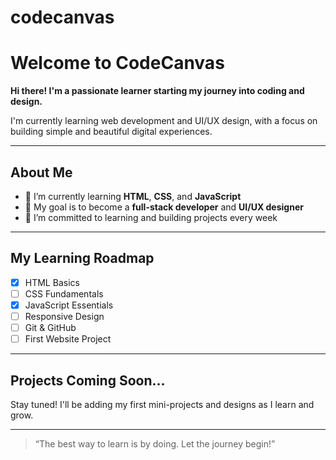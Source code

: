 # codecanvas 
# Welcome to CodeCanvas

**Hi there! I'm a passionate learner starting my journey into coding and design.**

I'm currently learning web development and UI/UX design, with a focus on building simple and beautiful digital experiences.

---

## About Me

- 🌱 I’m currently learning **HTML**, **CSS**, and **JavaScript**
- 🎯 My goal is to become a **full-stack developer** and **UI/UX designer**
- 🧠 I’m committed to learning and building projects every week


---

## My Learning Roadmap

- [x] HTML Basics
- [ ] CSS Fundamentals
- [x] JavaScript Essentials
- [ ] Responsive Design
- [ ] Git & GitHub
- [ ] First Website Project

---

## Projects Coming Soon...

Stay tuned! I'll be adding my first mini-projects and designs as I learn and grow.

---

> “The best way to learn is by doing. Let the journey begin!”

